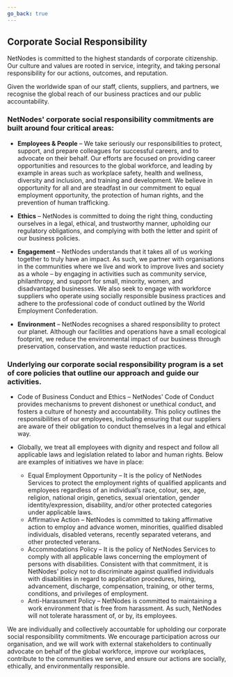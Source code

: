 ```yaml
---
go_back: true
---
```


## Corporate Social Responsibility

NetNodes is committed to the highest standards of corporate citizenship. Our culture and values are rooted in service, integrity, and taking personal responsibility for our actions, outcomes, and reputation.

Given the worldwide span of our staff, clients, suppliers, and partners, we recognise the global reach of our business practices and our public accountability.

### NetNodes' corporate social responsibility commitments are built around four critical areas:

* **Employees & People** – We take seriously our responsibilities to protect, support, and prepare colleagues for successful careers, and to advocate on their behalf. Our efforts are focused on providing career opportunities and resources to the global workforce, and leading by example in areas such as workplace safety, health and wellness, diversity and inclusion, and training and development. We believe in opportunity for all and are steadfast in our commitment to equal employment opportunity, the protection of human rights, and the prevention of human trafficking.

* **Ethics** – NetNodes is committed to doing the right thing, conducting ourselves in a legal, ethical, and trustworthy manner, upholding our regulatory obligations, and complying with both the letter and spirit of our business policies.

* **Engagement** – NetNodes understands that it takes all of us working together to truly have an impact. As such, we partner with organisations in the communities where we live and work to improve lives and society as a whole – by engaging in activities such as community service, philanthropy, and support for small, minority, women, and disadvantaged businesses. We also seek to engage with workforce suppliers who operate using socially responsible business practices and adhere to the professional code of conduct outlined by the World Employment Confederation.

* **Environment** – NetNodes recognises a shared responsibility to protect our planet. Although our facilities and operations have a small ecological footprint, we reduce the environmental impact of our business through preservation, conservation, and waste reduction practices.

### Underlying our corporate social responsibility program is a set of core policies that outline our approach and guide our activities.

* Code of Business Conduct and Ethics – NetNodes' Code of Conduct provides mechanisms to prevent dishonest or unethical conduct, and fosters a culture of honesty and accountability. This policy outlines the responsibilities of our employees, including ensuring that our suppliers are aware of their obligation to conduct themselves in a legal and ethical way.

* Globally, we treat all employees with dignity and respect and follow all applicable laws and legislation related to labor and human rights. Below are examples of initiatives we have in place:

    * Equal Employment Opportunity – It is the policy of NetNodes Services to protect the employment rights of qualified applicants and employees regardless of an individual’s race, colour, sex, age, religion, national origin, genetics, sexual orientation, gender identity/expression, disability, and/or other protected categories under applicable laws.
    * Affirmative Action – NetNodes is committed to taking affirmative action to employ and advance women, minorities, qualified disabled individuals, disabled veterans, recently separated veterans, and other protected veterans.
    * Accommodations Policy – It is the policy of NetNodes Services to comply with all applicable laws concerning the employment of persons with disabilities. Consistent with that commitment, it is NetNodes' policy not to discriminate against qualified individuals with disabilities in regard to application procedures, hiring, advancement, discharge, compensation, training, or other terms, conditions, and privileges of employment.
    * Anti-Harassment Policy – NetNodes is committed to maintaining a work environment that is free from harassment. As such, NetNodes will not tolerate harassment of, or by, its employees.

We are individually and collectively accountable for upholding our corporate social responsibility commitments. We encourage participation across our organisation, and we will work with external stakeholders to continually advocate on behalf of the global workforce, improve our workplaces, contribute to the communities we serve, and ensure our actions are socially, ethically, and environmentally responsible.
